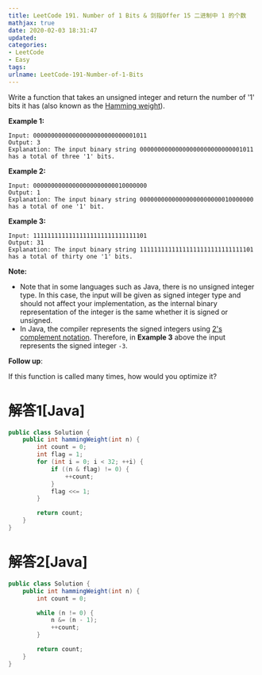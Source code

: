 ```yaml
---
title: LeetCode 191. Number of 1 Bits & 剑指Offer 15 二进制中 1 的个数
mathjax: true
date: 2020-02-03 18:31:47
updated:
categories:
- LeetCode
- Easy
tags:
urlname: LeetCode-191-Number-of-1-Bits
---
```




<!-- more -->

Write a function that takes an unsigned integer and return the number of '1' bits it has (also known as the [Hamming weight](http://en.wikipedia.org/wiki/Hamming_weight)).

 

**Example 1:**

```
Input: 00000000000000000000000000001011
Output: 3
Explanation: The input binary string 00000000000000000000000000001011 has a total of three '1' bits.
```

**Example 2:**

```
Input: 00000000000000000000000010000000
Output: 1
Explanation: The input binary string 00000000000000000000000010000000 has a total of one '1' bit.
```

**Example 3:**

```
Input: 11111111111111111111111111111101
Output: 31
Explanation: The input binary string 11111111111111111111111111111101 has a total of thirty one '1' bits.
```

 

**Note:**

- Note that in some languages such as Java, there is no unsigned integer type. In this case, the input will be given as signed integer type and should not affect your implementation, as the internal binary representation of the integer is the same whether it is signed or unsigned.
- In Java, the compiler represents the signed integers using [2's complement notation](https://en.wikipedia.org/wiki/Two's_complement). Therefore, in **Example 3** above the input represents the signed integer `-3`.

 

**Follow up**:

If this function is called many times, how would you optimize it?



# 解答1[Java]

```java
public class Solution {
    public int hammingWeight(int n) {
        int count = 0;
        int flag = 1;
        for (int i = 0; i < 32; ++i) {
            if ((n & flag) != 0) {
                ++count;
            }
            flag <<= 1;
        }

        return count;
    }
}
```



# 解答2[Java]

```java
public class Solution {
    public int hammingWeight(int n) {
        int count = 0;

        while (n != 0) {
            n &= (n - 1);
            ++count;
        }

        return count;
    }
}
```

